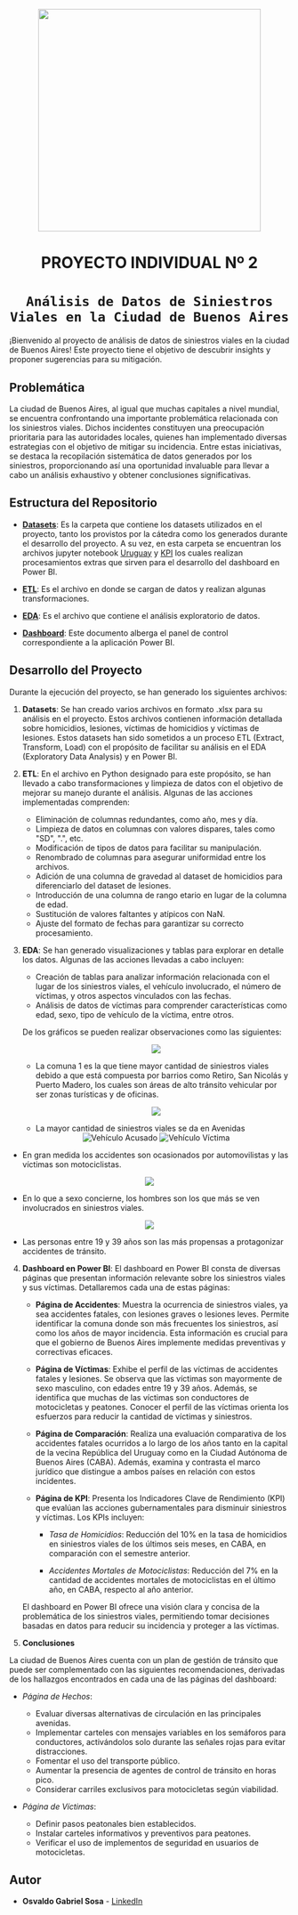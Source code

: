 <p align=center><img src='https://static.lajornadaestadodemexico.com/wp-content/uploads/2022/08/Siniestros-viales.jpg' height = 400><p>


<h1 align="center"> PROYECTO INDIVIDUAL Nº 2 </h1>

# <h1 align="center">**`Análisis de Datos de Siniestros Viales en la Ciudad de Buenos Aires`**</h1>


¡Bienvenido al proyecto de análisis de datos de siniestros viales en la ciudad de Buenos Aires! 
Este proyecto tiene el objetivo de descubrir insights y proponer sugerencias para su mitigación.


## Problemática
La ciudad de Buenos Aires, al igual que muchas capitales a nivel mundial, se encuentra confrontando una importante problemática relacionada con los siniestros viales. Dichos incidentes constituyen una preocupación prioritaria para las autoridades locales, quienes han implementado diversas estrategias con el objetivo de mitigar su incidencia. Entre estas iniciativas, se destaca la recopilación sistemática de datos generados por los siniestros, proporcionando así una oportunidad invaluable para llevar a cabo un análisis exhaustivo y obtener conclusiones significativas.


## Estructura del Repositorio 

-   **[Datasets](Datasets)**: Es la carpeta que contiene los datasets utilizados en el proyecto, tanto los provistos por la cátedra como los generados durante el desarrollo del proyecto. A su vez, en esta carpeta se encuentran los archivos jupyter notebook [Uruguay](Datasets/4-Uruguay.ipynb) y [KPI](Datasets/5-KPIs.ipynb) los cuales realizan procesamientos extras que sirven para el desarrollo del dashboard en Power BI.

-   **[ETL](1-ETL.ipynb)**: Es el archivo en donde se cargan de datos y realizan algunas transformaciones.

-   **[EDA](2-EDA.ipynb)**: Es el archivo que contiene el análisis exploratorio de datos.

-   **[Dashboard](3-Dashboard.pbix)**: Este documento alberga el panel de control correspondiente a la aplicación Power BI.


## Desarrollo del Proyecto

Durante la ejecución del proyecto, se han generado los siguientes archivos:

1. **Datasets**: Se han creado varios archivos en formato .xlsx para su análisis en el proyecto. Estos archivos contienen información detallada sobre homicidios, lesiones, víctimas de homicidios y víctimas de lesiones. Estos datasets han sido sometidos a un proceso ETL (Extract, Transform, Load) con el propósito de facilitar su análisis en el EDA (Exploratory Data Analysis) y en Power BI.

2. **ETL**: En el archivo en Python designado para este propósito, se han llevado a cabo transformaciones y limpieza de datos con el objetivo de mejorar su manejo durante el análisis. Algunas de las acciones implementadas comprenden:

   - Eliminación de columnas redundantes, como año, mes y día.
   - Limpieza de datos en columnas con valores dispares, tales como "SD", ".", etc.
   - Modificación de tipos de datos para facilitar su manipulación.
   - Renombrado de columnas para asegurar uniformidad entre los archivos.
   - Adición de una columna de gravedad al dataset de homicidios para diferenciarlo del dataset de lesiones.
   - Introducción de una columna de rango etario en lugar de la columna de edad.
   - Sustitución de valores faltantes y atípicos con NaN.
   - Ajuste del formato de fechas para garantizar su correcto procesamiento.

3. **EDA**: Se han generado visualizaciones y tablas para explorar en detalle los datos. Algunas de las acciones llevadas a cabo incluyen:

   - Creación de tablas para analizar información relacionada con el lugar de los siniestros viales, el vehículo involucrado, el número de víctimas, y otros aspectos vinculados con las fechas.
   - Análisis de datos de víctimas para comprender características como edad, sexo, tipo de vehículo de la víctima, entre otros.

   De los gráficos se pueden realizar observaciones como las siguientes:

   <p align="center">     <img src= "Imágenes/comuna.png" </p>

   - La comuna 1 es la que tiene mayor cantidad de siniestros viales debido a que está compuesta por barrios como Retiro, San Nicolás y Puerto Madero, los cuales son áreas de alto tránsito vehicular por ser zonas turísticas y de oficinas. 
   <p align="center">     <img src= "Imágenes/via.png" </p>

   - La mayor cantidad de siniestros viales se da en Avenidas

   <div align="center">
    <img src="Imágenes/vehiculo_acusado.png" alt="Vehículo Acusado">
    <img src="Imágenes/vehiculo_victima.png" alt="Vehículo Víctima">
</div>

- En gran medida los accidentes son ocasionados por automovilistas y las víctimas son motociclistas.

<p align="center">     <img src= "Imágenes/sexo.png" </p>

- En lo que a sexo concierne, los hombres son los que más se ven involucrados en siniestros viales.

<p align="center">     <img src= "Imágenes/rango_etario.png" </p>

- Las personas entre 19 y 39 años son las más propensas a protagonizar accidentes de tránsito.


4. **Dashboard en Power BI**:
   El dashboard en Power BI consta de diversas páginas que presentan información relevante sobre los siniestros viales y sus víctimas. Detallaremos cada una de estas páginas:

   - **Página de Accidentes**: Muestra la ocurrencia de siniestros viales, ya sea accidentes fatales, con lesiones graves o lesiones leves. Permite identificar la comuna donde son más frecuentes los siniestros, así como los años de mayor incidencia. Esta información es crucial para que el gobierno de Buenos Aires implemente medidas preventivas y correctivas eficaces.

   - **Página de Víctimas**: Exhibe el perfil de las víctimas de accidentes fatales y lesiones. Se observa que las víctimas son mayormente de sexo masculino, con edades entre 19 y 39 años. Además, se identifica que muchas de las víctimas son conductores de motocicletas y peatones. Conocer el perfil de las víctimas orienta los esfuerzos para reducir la cantidad de víctimas y siniestros.

   - **Página de Comparación**: Realiza una evaluación comparativa de los accidentes fatales ocurridos a lo largo de los años tanto en la capital de la vecina República del Uruguay como en la Ciudad Autónoma de Buenos Aires (CABA). Además, examina y contrasta el marco jurídico que distingue a ambos países en relación con estos incidentes.
   
   - **Página de KPI**: Presenta los Indicadores Clave de Rendimiento (KPI) que evalúan las acciones gubernamentales para disminuir siniestros y víctimas. Los KPIs incluyen:

      - *Tasa de Homicidios*: Reducción del 10% en la tasa de homicidios en siniestros viales de los últimos seis meses, en CABA, en comparación con el semestre anterior.

      - *Accidentes Mortales de Motociclistas*: Reducción del 7% en la cantidad de accidentes mortales de motociclistas en el último año, en CABA, respecto al año anterior.

   El dashboard en Power BI ofrece una visión clara y concisa de la problemática de los siniestros viales, permitiendo tomar decisiones basadas en datos para reducir su incidencia y proteger a las víctimas.

5. **Conclusiones**

La ciudad de Buenos Aires cuenta con un plan de gestión de tránsito que puede ser complementado con las siguientes recomendaciones, derivadas de los hallazgos encontrados en cada una de las páginas del dashboard:

+ *Página de Hechos*:
  - Evaluar diversas alternativas de circulación en las principales avenidas.
  - Implementar carteles con mensajes variables en los semáforos para conductores, activándolos solo durante las señales rojas para evitar distracciones.
  - Fomentar el uso del transporte público.
  - Aumentar la presencia de agentes de control de tránsito en horas pico.
  - Considerar carriles exclusivos para motocicletas según viabilidad.

+ *Página de Víctimas*:
  - Definir pasos peatonales bien establecidos.
  - Instalar carteles informativos y preventivos para peatones.
  - Verificar el uso de implementos de seguridad en usuarios de motocicletas.


## Autor
* **Osvaldo Gabriel Sosa**  - [LinkedIn](https://www.linkedin.com/in/gabriel-sosa26)
